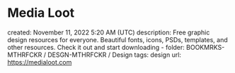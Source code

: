 # Media Loot

created: November 11, 2022 5:20 AM (UTC)
description: Free graphic design resources for everyone. Beautiful fonts, icons, PSDs, templates, and other resources. Check it out and start downloading -
folder: BOOKMRKS-MTHRFCKR / DESGN-MTHRFCKR / Design
tags: design
url: https://medialoot.com
